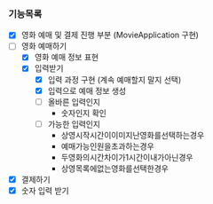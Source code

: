 ### 기능목록 
- [x] 영화 예매 및 결제 진행 부분 (MovieApplication 구현)
- [ ] 영화 예매하기
    - [x] 영화 예매 정보 표현
    - [x] 입력받기
        - [x] 입력 과정 구현 (계속 예매할지 말지 선택)
        - [x] 입력으로 예매 정보 생성
        - [ ] 올바른 입력인지
            - 숫자인지 확인
        - [ ] 가능한 입력인지
            - 상영시작시간이이미지난영화를선택하는경우
            - 예매가능인원을초과하는경우
            - 두영화의시간차이가1시간이내가아닌경우
            - 상영목록에없는영화를선택한경우
- [x] 결제하기
- [x] 숫자 입력 받기

### 
